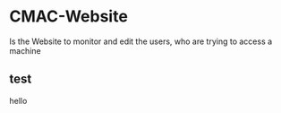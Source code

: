 # CMAC-Website
Is the Website to monitor and edit the users, who are trying to access a machine 
 ## test
hello